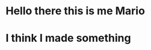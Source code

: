 # Hello there this is me Mario
# I think I made something
# <a href="https://github.com/Alex-Voinescu/potential-bassoon/new/main?readme=1">
